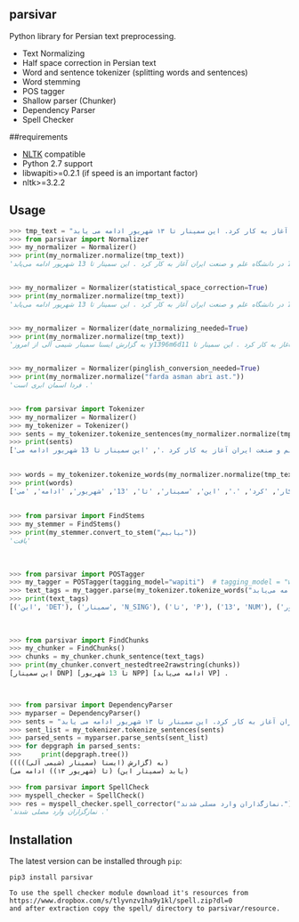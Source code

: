 parsivar
------------

Python library for Persian text preprocessing.

+ Text Normalizing
+ Half space correction in Persian text
+ Word and sentence tokenizer (splitting words and sentences)
+ Word stemming
+ POS tagger
+ Shallow parser (Chunker)
+ Dependency Parser
+ Spell Checker

##requirements

+ [NLTK](http://nltk.org/) compatible
+ Python 2.7 support
+ libwapiti>=0.2.1 (if speed is an important factor)
+ nltk>=3.2.2


## Usage

```python
>>> tmp_text = "به گزارش ایسنا سمینار شیمی آلی از امروز ۱۱ شهریور ۱۳۹۶ در دانشگاه علم و صنعت ایران آغاز به کار کرد. این سمینار تا ۱۳ شهریور ادامه می یابد."
>>> from parsivar import Normalizer
>>> my_normalizer = Normalizer()
>>> print(my_normalizer.normalize(tmp_text))
'به گزارش ایسنا سمینار شیمی آلی از امروز 11 شهریور 1396 در دانشگاه علم و صنعت ایران آغاز به کار کرد . این سمینار تا 13 شهریور ادامه می‌یابد .'


>>> my_normalizer = Normalizer(statistical_space_correction=True)
>>> print(my_normalizer.normalize(tmp_text))
'به گزارش ایسنا سمینار شیمی آلی از امروز 11 شهریور 1396 در دانشگاه علم و صنعت ایران آغاز به کار کرد . این سمینار تا 13 شهریور ادامه می‌یابد .'


>>> my_normalizer = Normalizer(date_normalizing_needed=True)
>>> print(my_normalizer.normalize(tmp_text))
'به گزارش ایسنا سمینار شیمی آلی از امروز y1396m6d11 در دانشگاه علم و صنعت ایران آغاز به کار کرد . این سمینار تا y0m6d13 ادامه می‌یابد .'


>>> my_normalizer = Normalizer(pinglish_conversion_needed=True)
>>> print(my_normalizer.normalize("farda asman abri ast."))
'فردا اسمان ابری است .'


>>> from parsivar import Tokenizer
>>> my_normalizer = Normalizer()
>>> my_tokenizer = Tokenizer()
>>> sents = my_tokenizer.tokenize_sentences(my_normalizer.normalize(tmp_text))
>>> print(sents)
['به گزارش ایسنا سمینار شیمی آلی از امروز 11 شهریور 1396 در دانشگاه علم و صنعت ایران آغاز به کار کرد .', 'این سمینار تا 13 شهریور ادامه می\u200cیابد .']

 
>>> words = my_tokenizer.tokenize_words(my_normalizer.normalize(tmp_text))
>>> print(words)
['به', 'گزارش', 'ایسنا', 'سمینار', 'شیمی', 'آلی', 'از', 'امروز', '11', 'شهریور', '1396', 'در', 'دانشگاه', 'علم', 'و', 'صنعت', 'ایران', 'آغاز', 'به', 'کار', 'کرد', '.', 'این', 'سمینار', 'تا', '13', 'شهریور', 'ادامه', 'می\u200cیابد', '.']
 
 
>>> from parsivar import FindStems
>>> my_stemmer = FindStems()
>>> print(my_stemmer.convert_to_stem("بیابیم"))
'یافت'
 
 
 
>>> from parsivar import POSTagger
>>> my_tagger = POSTagger(tagging_model="wapiti")  # tagging_model = "wapiti" or "stanford". "wapiti" is faster than "stanford"
>>> text_tags = my_tagger.parse(my_tokenizer.tokenize_words("این سمینار تا 13 شهریور ادامه می‌یابد ."))
>>> print(text_tags)
[('این', 'DET'), ('سمینار', 'N_SING'), ('تا', 'P'), ('13', 'NUM'), ('شهریور', 'N_SING'), ('ادامه', 'N_SING'), ('می\u200cیابد', 'V_PRS'), ('.', '.')]
 
 
 
>>> from parsivar import FindChunks
>>> my_chunker = FindChunks()
>>> chunks = my_chunker.chunk_sentence(text_tags)
>>> print(my_chunker.convert_nestedtree2rawstring(chunks))
[این سمینار DNP] [تا 13 شهریور NPP] [ادامه می‌یابد VP] .



>>> from parsivar import DependencyParser
>>> myparser = DependencyParser()
>>> sents = "به گزارش ایسنا سمینار شیمی آلی از امروز ۱۱ شهریور ۱۳۹۶ در دانشگاه علم و صنعت ایران آغاز به کار کرد. این سمینار تا ۱۳ شهریور ادامه می یابد"
>>> sent_list = my_tokenizer.tokenize_sentences(sents)
>>> parsed_sents = myparser.parse_sents(sent_list)
>>> for depgraph in parsed_sents:
>>> 	print(depgraph.tree())
(به (گزارش (ایسنا (سمینار (شیمی آلی)))))
(یابد (سمینار این) (تا (شهریور ۱۳)) ادامه می)

>>> from parsivar import SpellCheck
>>> myspell_checker = SpellCheck()
>>> res = myspell_checker.spell_corrector("نمازگذاران وارد مسلی شدند.")
'نمازگزاران وارد مصلی شدند .'

```


## Installation
The latest version can be installed through `pip`:

	pip3 install parsivar

	To use the spell checker module download it's resources from
	https://www.dropbox.com/s/tlyvnzv1ha9y1kl/spell.zip?dl=0
	and after extraction copy the spell/ directory to parsivar/resource.

